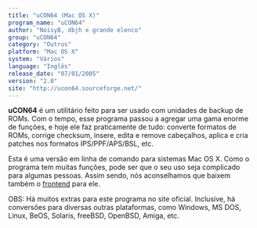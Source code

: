 ```yaml
---
title: "uCON64 (Mac OS X)"
program_name: "uCON64"
author: "NoisyB, dbjh e grande elenco"
group: "uCON64"
category: "Outros"
platform: "Mac OS X"
system: "Vários"
language: "Inglês"
release_date: "07/01/2005"
version: "2.0"
site: "http://ucon64.sourceforge.net/"
---
```

<b>uCON64</b> é um utilitário feito para ser usado com unidades de backup de ROMs. Com o tempo, esse programa passou a agregar uma gama enorme de funções, e hoje ele faz praticamente de tudo: converte formatos de ROMs, corrige checksum, insere, edita e remove cabeçalhos, aplica e cria patches nos formatos IPS/PPF/APS/BSL, etc.

Esta é uma versão em linha de comando para sistemas Mac OS X. Como o programa tem muitas funções, pode ser que o seu uso seja complicado para algumas pessoas. Assim sendo, nós aconselhamos que baixem também o <a href="https://romhackers.org/utilitarios/outros/ucon64-frontend-mac-os-x/">frontend</a> para ele.

OBS: Há muitos extras para este programa no site oficial. Inclusive, há conversões para diversas outras plataformas, como Windows, MS DOS, Linux, BeOS, Solaris, freeBSD, OpenBSD, Amiga, etc.
